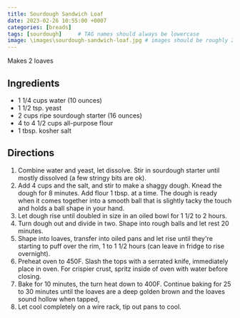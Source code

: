 ```yaml
---
title: Sourdough Sandwich Loaf
date: 2023-02-26 10:55:00 +0007
categories: [breads]
tags: [sourdough]     # TAG names should always be lowercase
image: \images\sourdough-sandwich-loaf.jpg # images should be roughly 2:1 ratio
---
```


Makes 2 loaves

## Ingredients

* 1 1/4 cups water (10 ounces)
* 1 1/2 tsp. yeast
* 2 cups ripe sourdough starter (16 ounces)
* 4 to 4 1/2 cups all-purpose flour
* 1 tbsp. kosher salt

## Directions

1. Combine water and yeast, let dissolve. Stir in sourdough starter until mostly dissolved (a few stringy bits are ok).
2. Add 4 cups and the salt, and stir to make a shaggy dough. Knead the dough for 8 minutes. Add flour 1 tbsp. at a time. The dough is ready when it comes together into a smooth ball that is slightly tacky the touch and holds a ball shape in your hand.
3. Let dough rise until doubled in size in an oiled bowl for 1 1/2 to 2 hours.
4. Turn dough out and divide in two. Shape into rough balls and let rest 20 minutes.
5. Shape into loaves, transfer into oiled pans and let rise until they're starting to puff over the rim, 1 to 1 1/2 hours (can leave in fridge to rise overnight).
6. Preheat oven to 450F. Slash the tops with a serrated knife, immediately place in oven. For crispier crust, spritz inside of oven with water before closing.
7. Bake for 10 minutes, the turn heat down to 400F. Continue baking for 25 to 30 minutes until the loaves are a deep golden brown and the loaves sound hollow when tapped, 
8. Let cool completely on a wire rack, tip out pans to cool.